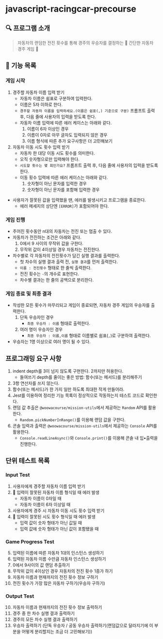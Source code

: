 # javascript-racingcar-precourse

## 🔍 프로그램 소개

> 자동차의 랜덤한 전진 횟수를 통해 경주의 우승자를 결정하는 🚗 간단한 자동차 경주 게임 💨

## 📝 기능 목록

### 게임 시작

1. 경주할 자동차 이름 입력 받기
   - 자동차 이름은 쉼표로 구분하여 입력한다.
   - 이름은 5자 이하로 한다.
   - `경주할 자동차 이름을 입력하세요.(이름은 쉼표(,) 기준으로 구분)` 프롬프트 출력 후, 다음 줄에 사용자의 입력을 받도록 한다.
   - 자동차 이름 입력에 따른 에러 케이스는 아래와 같다.
     1. 이름이 6자 이상인 경우
     2. 이름이 0자로 아무 글자도 입력되지 않은 경우
     3. 이름 형식에 따른 추가 요구사항은 더 고민해보기
2. 자동차 이동 시도 횟수 입력 받기
   - 자동차 한 대당 이동 시도 횟수를 의미한다.
   - 오직 숫자형으로만 입력해야 한다.
   - `시도할 횟수는 몇 회인가요?` 프롬프트 출력 후, 다음 줄에 사용자의 입력을 받도록 한다.
   - 이동 횟수 입력에 따른 에러 케이스는 아래와 같다.
     1. 숫자형이 아닌 문자를 입력한 경우
     2. 숫자형이 아닌 문자를 포함해 입력한 경우

- 사용자가 잘못된 값을 입력했을 땐, 에러를 발생시키고 프로그램을 종료한다.
  - 에러 메세지의 상단엔 `[ERROR]`가 포함되어야 한다.

### 게임 진행

- 주어진 횟수동안 n대의 자동차는 전진 또는 멈출 수 있다.
- 자동차가 전진하는 조건은 아래와 같다.
  1. 0에서 9 사이의 무작위 값을 구한다.
  2. 무작위 값이 4이상일 경우 자동차는 전진한다.
- 차수별로 각 자동차의 전진횟수가 담긴 실행 결과를 출력한다.
  - 첫 차수의 실행 결과 출력 전, `실행 결과`를 먼저 출력한다.
  - `이름 : 전진횟수` 형태로 한 줄씩 출력한다.
  - 전진 횟수는 `-`의 개수로 표현한다.
  - 차수별 결과는 한 줄의 공백으로 분리한다.

### 게임 종료 및 최종 결과

- 작성한 모든 횟수가 마무리되고 게임이 종료되면, 자동차 경주 게임의 우승자를 출력한다.
  1. 단독 우승자인 경우
     - `최종 우승자 : 이름` 형태로 출력한다.
  2. 여러 명이 우승자인 경우
     - `최종 우승자 : 이름,이름` 형태로 이름별로 쉼표(`,`)로 구분하여 출력한다.
- 우승자는 1명 이상으로 여러 명이 될 수 있다.

## 프로그래밍 요구 사항

1. indent depth를 3이 넘지 않도록 구현한다. 2까지만 허용한다.
   - 들여쓰기 depth를 줄이는 좋은 방법: 함수(또는 메서드)를 분리해주기
2. 3항 연산자를 쓰지 않는다.
3. 함수(또는 메서드)가 한 가지 일만 하도록 최대한 작게 만들어라.
4. Jest를 이용하여 정리한 기능 목록이 정상적으로 작동하는지 테스트 코드로 확인한다.
5. 랜덤 값 추출은 `@woowacourse/mission-utils`에서 제공하는 `Random` API를 활용한다.
   - `Random.pickNumberInRange()`를 이용해 랜덤 값을 구한다.
6. 콘솔 입력과 출력은 `@woowacourse/mission-utils`에서 제공하는 `Console` API를 활용한다.
   - `Console.readLineAsync()`와 `Console.print()`를 이용해 콘솔 내 입•출력을 진행한다.

## 단위 테스트 목록

### Input Test

1. 사용자에게 경주할 자동차 이름 입력 받기
2. 🚨 입력이 잘못된 자동차 이름 형식일 때 에러 발생
   - 자동차 이름이 0자일 때
   - 자동차 이름이 6자 이상일 때
3. 사용자에게 경주 시 자동차 이동 시도 횟수 입력 받기
4. 🚨 입력이 잘못된 시도 횟수 형식일 때 에러 발생
   - 입력 값이 숫자 형태가 아닌 값일 때
   - 입력 값에 숫자 형태가 아닌 값이 포함됐을 때

### Game Progress Test

5. 입력된 이름에 따른 자동차 1대의 인스턴스 생성하기
6. 입력된 자동차 이름 수만큼 자동차 인스턴스 생성하기
7. 0에서 9사이의 값 랜덤 추출하기
8. 무작위 값이 4이상인 경우 자동차의 전진 횟수 1증가 하기
9. 자동차 이름과 현재까지의 전진 횟수 정보 구하기
10. 전진 횟수가 가장 많은 자동차 구하기(우승자 구하기)

### Output Test

10. 자동차 이름과 현재까지의 전진 횟수 정보 출력하기
11. 경주 중 한 차수 실행 결과 출력하기
12. 경주의 모든 차수 실행 결과 출력하기
13. 우승자 출력하기 (단독 우승자 / 공동 우승자 출력하기(랜덤값으로 달라지기에 이 부분을 어떻게 분리할지는 조금 더 고민해보기))
